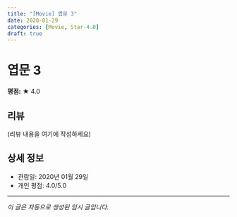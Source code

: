 ```yaml
---
title: "[Movie] 엽문 3"
date: 2020-01-29
categories: [Movie, Star-4.0]
draft: true
---
```


# 엽문 3

**평점:** ★ 4.0

## 리뷰

(리뷰 내용을 여기에 작성하세요)

## 상세 정보

- 관람일: 2020년 01월 29일
- 개인 평점: 4.0/5.0

---

*이 글은 자동으로 생성된 임시 글입니다.*
